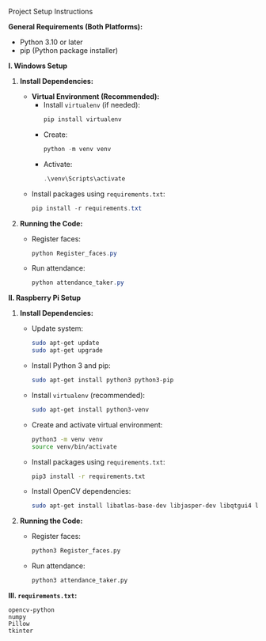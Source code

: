 Project Setup Instructions

**General Requirements (Both Platforms):**

- Python 3.10 or later
- pip (Python package installer)

**I. Windows Setup**

1.  **Install Dependencies:**

    - **Virtual Environment (Recommended):**
      - Install `virtualenv` (if needed):
        ```powershell
        pip install virtualenv
        ```
      - Create:
        ```powershell
        python -m venv venv
        ```
      - Activate:
        ```powershell
        .\venv\Scripts\activate
        ```
    - Install packages using `requirements.txt`:
      ```powershell
      pip install -r requirements.txt
      ```

2.  **Running the Code:**

    - Register faces:
      ```powershell
      python Register_faces.py
      ```
    - Run attendance:
      ```powershell
      python attendance_taker.py
      ```

**II. Raspberry Pi Setup**

1.  **Install Dependencies:**

    - Update system:
      ```bash
      sudo apt-get update
      sudo apt-get upgrade
      ```
    - Install Python 3 and pip:
      ```bash
      sudo apt-get install python3 python3-pip
      ```
    - Install `virtualenv` (recommended):
      ```bash
      sudo apt-get install python3-venv
      ```
    - Create and activate virtual environment:
      ```bash
      python3 -m venv venv
      source venv/bin/activate
      ```
    - Install packages using `requirements.txt`:
      ```bash
      pip3 install -r requirements.txt
      ```
    - Install OpenCV dependencies:
      ```bash
      sudo apt-get install libatlas-base-dev libjasper-dev libqtgui4 libqt4-test
      ```

2.  **Running the Code:**

    - Register faces:
      ```bash
      python3 Register_faces.py
      ```
    - Run attendance:
      ```bash
      python3 attendance_taker.py
      ```

**III. `requirements.txt`:**

```text
opencv-python
numpy
Pillow
tkinter
```
